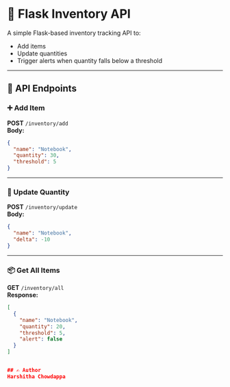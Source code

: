 # 🧾 Flask Inventory API

A simple Flask-based inventory tracking API to:

- Add items
- Update quantities
- Trigger alerts when quantity falls below a threshold

---

## 🔗 API Endpoints

### ➕ Add Item
**POST** `/inventory/add`  
**Body:**
```json
{
  "name": "Notebook",
  "quantity": 30,
  "threshold": 5
}
```


---

### 🔁 Update Quantity
**POST** `/inventory/update`  
**Body:**
```json
{
  "name": "Notebook",
  "delta": -10
}
```

---

### 📦 Get All Items
**GET** `/inventory/all`  
**Response:**
```json
[
  {
    "name": "Notebook",
    "quantity": 20,
    "threshold": 5,
    "alert": false
  }
]


## ✍️ Author
Harshitha Chowdappa
